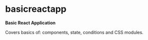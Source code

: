 # basicreactapp
**Basic React Application**

Covers basics of: components, state, conditions and CSS modules.
